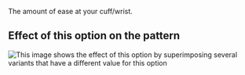 The amount of ease at your cuff/wrist.

## Effect of this option on the pattern

![This image shows the effect of this option by superimposing several variants that have a different value for this option](bent\_cuffease\_sample.svg "Effect of this option on the pattern")
